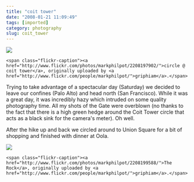 ```yaml
---
title: "coit tower"
date: "2008-01-21 11:09:49"
tags: [imported]
category: photography
slug: coit_tower
---
```


<div class="flickr-frame">
	<a href="http://www.flickr.com/photos/markphilpot/2208197902/" title="photo sharing"><img src="http://farm3.static.flickr.com/2397/2208197902_1e2bb16bcb.jpg" class="flickr-photo" /></a>

    <span class="flickr-caption"><a href="http://www.flickr.com/photos/markphilpot/2208197902/">circle @ coit tower</a>, originally uploaded by <a href="http://www.flickr.com/people/markphilpot/">griphiam</a>.</span>

</div>

Trying to take advantage of a spectacular day (Saturday) we decided to leave our
confines (Palo Alto) and head north (San Francisco). While it was a great day,
it was incredibly hazy which intruded on some quality photography time. All my
shots of the Gate were overblown (no thanks to the fact that there is a high
green hedge around the Coit Tower circle that acts as a black sink for the
camera's meter). Oh well.

After the hike up and back we circled around to Union Square for a bit of
shopping and finished with dinner at Oola.

<div class="flickr-frame">
	<a href="http://www.flickr.com/photos/markphilpot/2208199588/" title="photo sharing"><img src="http://farm3.static.flickr.com/2043/2208199588_2564c255ee.jpg" class="flickr-photo" /></a>

    <span class="flickr-caption"><a href="http://www.flickr.com/photos/markphilpot/2208199588/">The Rock</a>, originally uploaded by <a href="http://www.flickr.com/people/markphilpot/">griphiam</a>.</span>

</div>
